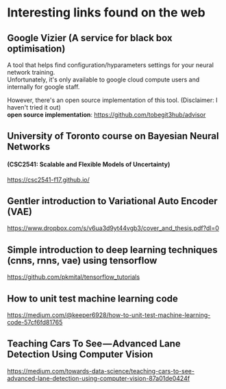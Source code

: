# Interesting links found on the web

## Google Vizier (A service for black box optimisation)
A tool that helps find configuration/hyparameters settings for your neural network training.  
Unfortunately, it's only available to google cloud compute users and internally for google staff.  
  
However, there's an open source implementation of this tool. (Disclaimer: I haven't tried it out)  
**open source implementation**: https://github.com/tobegit3hub/advisor


## University of Toronto course on Bayesian Neural Networks
#### (CSC2541: Scalable and Flexible Models of Uncertainty)  
https://csc2541-f17.github.io/

## Gentler introduction to Variational Auto Encoder (VAE)
https://www.dropbox.com/s/v6ua3d9yt44vgb3/cover_and_thesis.pdf?dl=0

## Simple introduction to deep learning techniques (cnns, rnns, vae) using tensorflow
https://github.com/pkmital/tensorflow_tutorials

## How to unit test machine learning code
https://medium.com/@keeper6928/how-to-unit-test-machine-learning-code-57cf6fd81765

## Teaching Cars To See — Advanced Lane Detection Using Computer Vision
https://medium.com/towards-data-science/teaching-cars-to-see-advanced-lane-detection-using-computer-vision-87a01de0424f
